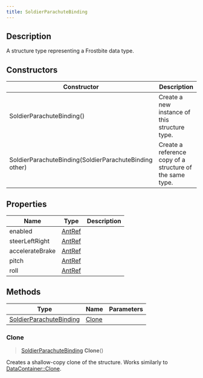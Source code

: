 ```yaml
---
title: SoldierParachuteBinding
---
```

## Description

A structure type representing a Frostbite data type.

## Constructors

| Constructor                                            | Description                                              |
| ------------------------------------------------------ | -------------------------------------------------------- |
| SoldierParachuteBinding()                              | Create a new instance of this structure type.            |
| SoldierParachuteBinding(SoldierParachuteBinding other) | Create a reference copy of a structure of the same type. |

## Properties

| Name            | Type             | Description |
| --------------- | ---------------- | ----------- |
| enabled         | [AntRef](AntRef) |             |
| steerLeftRight  | [AntRef](AntRef) |             |
| accelerateBrake | [AntRef](AntRef) |             |
| pitch           | [AntRef](AntRef) |             |
| roll            | [AntRef](AntRef) |             |

## Methods

| Type                                               | Name            | Parameters |
| -------------------------------------------------- | --------------- | ---------- |
| [SoldierParachuteBinding](SoldierParachuteBinding) | [Clone](#clone) |            |

### Clone

> [SoldierParachuteBinding](SoldierParachuteBinding) **Clone**()

Creates a shallow-copy clone of the structure. Works similarly to [DataContainer::Clone](/vext/ref/shared/class/datacontainer#clone).
